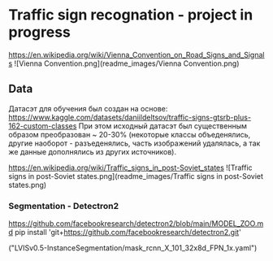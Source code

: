 # Traffic sign recognation - project in progress
https://en.wikipedia.org/wiki/Vienna_Convention_on_Road_Signs_and_Signals
![Vienna Convention.png](readme_images/Vienna Convention.png)

## Data
Датасэт для обучения был создан на основе:
https://www.kaggle.com/datasets/daniildeltsov/traffic-signs-gtsrb-plus-162-custom-classes
При этом исходный датасэт был существенным образом преобразован ~ 20-30% (некоторые классы объеденялись, другие наоборот - разъеденялись,
часть изображений удалялась, а так же данные дополнялись из других источников). 


https://en.wikipedia.org/wiki/Traffic_signs_in_post-Soviet_states
![Traffic signs in post-Soviet states.png](readme_images/Traffic signs in post-Soviet states.png)

### Segmentation - Detectron2
https://github.com/facebookresearch/detectron2/blob/main/MODEL_ZOO.md
pip install 'git+https://github.com/facebookresearch/detectron2.git'

("LVISv0.5-InstanceSegmentation/mask_rcnn_X_101_32x8d_FPN_1x.yaml")
